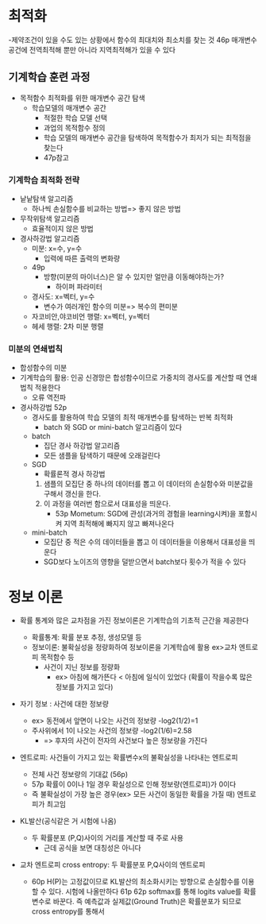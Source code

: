 # 최적화
-제약조건이 있을 수도 있는 상황에서 함수의 최대치와 최소치를 찾는 것
46p
매개변수 공건에 전역최적해 뿐만 아니라 지역최적해가 있을 수 있다
## 기계학습 훈련 과정
* 목적함수 최적화를 위한 매개변수 공간 탐색
    * 학습모델의 매개변수 공간
        * 적절한 학습 모델 선택
        * 과업의 목적함수 정의
        * 학습 모델의 매개변수 공간을 탐색하여 목적함수가 최저가 되는 최적점을 찾는다
        * 47p참고

### 기계학습 최적화 전략
* 낱낱탐색 알고리즘
    * 하나씩 손실함수를 비교하는 방법=> 좋지 않은 방법
* 무작위탐색 알고리즘
    * 효율적이지 않은 방법
* 경사하강법 알고리즘
    * 미분: x=수, y=수
        * 입력에 따른 출력의 변화량
    * 49p
        * 방향(미분의 마이너스)은 알 수 있지만 얼만큼 이동해야하는가?
            * 하이퍼 파라미터
    * 경사도: x=벡터, y=수
        * 변수가 여러개인 함수의 미분=> 복수의 편미분
    * 자코비안,야코비언 행렬: x=벡터, y=벡터
    * 헤세 행렬: 2차 미분 행렬
### 미분의 연쇄법칙
* 합성함수의 미분
* 기계학습의 활용: 인공 신경망은 합성함수이므로 가중치의 경사도를 계산할 때 연쇄법칙 적용한다
    * 오류 역전파
* 경사하강법 52p 
    * 경사도를 활용하여 학습 모델의 최적 매개변수를 탐색하는 반복 최적화
        * batch 와 SGD or mini-batch 알고리즘이 있다
    * batch
        * 집단 경사 하강법 알고리즘
        * 모든 샘플을 탐색하기 때문에 오래걸린다
    * SGD 
        * 확률론적 경사 하강법
        1. 샘플의 모집단 중 하나의 데이터를 뽑고 이 데이터의 손실함수와 미분값을 구해서 갱신을 한다.
        2. 이 과정을 여러번 함으로서 대표성을 띄운다.
            * 53p Mometum: SGD에 관성(과거의 경험을 learning시켜)을 포함시켜 지역 최적해에 빠지지 않고 빠져나온다
    * mini-batch
        * 모집단 중 적은 수의 데이터들을 뽑고 이 데이터들을 이용해서 대표성을 띄운다
        * SGD보다 노이즈의 영향을 덜받으면서 batch보다 횟수가 적을 수 있다

# 정보 이론
* 확률 통계와 많은 교차점을 가진 정보이론은 기계학습의 기초적 근간을 제공한다
    * 확률통계: 확률 분포 추정, 생성모델 등
    * 정보이론: 불확실성을 정량화하여 정보이론을 기계학습에 활용 ex>교차 엔트로피 목적함수 등
        * 사건이 지닌 정보를 정량화
            * ex> 아침에 해가뜬다 < 아침에 일식이 있었다 (확률이 작을수록 많은 정보를 가지고 있다)
* 자기 정보 : 사건에 대한 정보량
    * ex> 동전에서 앞면이 나오는 사건의 정보량 -log2(1/2)=1
    * 주사위에서 1이 나오는 사건의 정보량 -log2(1/6)=2.58
        * => 후자의 사건이 전자의 사건보다 높은 정보량을 가진다
* 엔트로피: 사건들이 가지고 있는 확률변수x의 불확실성을 나타내는 엔트로피
    * 전체 사건 정보량의 기대값 (56p)
    * 57p 확률이 0이나 1일 경우 확실성으로 인해 정보량(엔트로피)가 0이다
    * 즉 불확실성이 가장 높은 경우(ex> 모든 사건이 동일한 확률을 가질 때) 엔트로피가 최고임

* KL발산(공식같은 거 시험에 나옴)
    * 두 확률분포 (P,Q)사이의 거리를 계산할 때 주로 사용
        * 근데 공식을 보면 대칭성은 아니다
* 교차 엔트로피 cross entropy: 두 확률분포 P,Q사이의 엔트로피
    * 60p H(P)는 고정값이므로 KL발산의 최소화시키는 방향으로 손실함수를 이용할 수 있다.
    시험에 나올만하다 61p
62p softmax를 통해 logits value를 확률변수로 바꾼다.
즉 예측값과 실제값(Ground Truth)은 확률분포가 되므로
cross entropy를 통해서 